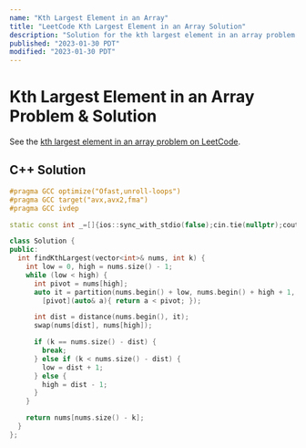 ```yaml
---
name: "Kth Largest Element in an Array"
title: "LeetCode Kth Largest Element in an Array Solution"
description: "Solution for the kth largest element in an array problem from LeetCode."
published: "2023-01-30 PDT"
modified: "2023-01-30 PDT"
---
```


# Kth Largest Element in an Array Problem & Solution

See the [kth largest element in an array problem on LeetCode](https://leetcode.com/problems/kth-largest-element-in-an-array).

## C++ Solution

```cpp
#pragma GCC optimize("Ofast,unroll-loops")
#pragma GCC target("avx,avx2,fma")
#pragma GCC ivdep

static const int _=[]{ios::sync_with_stdio(false);cin.tie(nullptr);cout.tie(nullptr);return 0;}();

class Solution {
public:
  int findKthLargest(vector<int>& nums, int k) {
    int low = 0, high = nums.size() - 1;
    while (low < high) {
      int pivot = nums[high];
      auto it = partition(nums.begin() + low, nums.begin() + high + 1,
        [pivot](auto& a){ return a < pivot; });

      int dist = distance(nums.begin(), it);
      swap(nums[dist], nums[high]);

      if (k == nums.size() - dist) {
        break;
      } else if (k < nums.size() - dist) {
        low = dist + 1;
      } else {
        high = dist - 1;
      }
    }

    return nums[nums.size() - k];
  }
};
```
